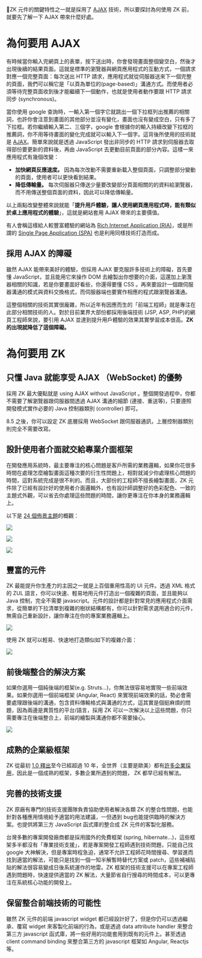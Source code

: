 ZK 元件的關鍵特性之一就是採用了 [AJAX](https://zh.wikipedia.org/wiki/AJAX) 技術，所以要探討為何使用 ZK 前，就要先了解一下 AJAX 帶來什麼好處。

# 為何要用 AJAX
有時候當你輸入完網頁上的表單，按下送出時，你會發現畫面整個變空白，然後才出現後續的結果頁面。這就是標準的瀏覽器與網頁應用程式的互動方式，一個請求對應一個完整頁面：每次送出 HTTP 請求，應用程式就從伺服器送來下一個完整的頁面，我們可以稱它是「以頁為單位的(page-based)」溝通方式。而使用者必須等待完整頁面收到後才能繼續下一個動作，也就是使用者動作要跟 HTTP 請求同步 (synchronous)。

當你使用 google 查詢時，一輸入第一個字它就跳出一個下拉框列出推薦的相關詞，也許你會注意到畫面的其他部分並沒有變化，畫面也沒有變成空白，只有多了下拉框。若你繼續輸入第二、三個字，google 會根據你的輸入持續改變下拉框的推薦詞，你不用等待畫面的變化完成就可以輸入下一個字。這背後所使用的技術就是 [AJAX](https://zh.wikipedia.org/wiki/AJAX)。簡單來說就是透過 JavaScript 發出非同步的 HTTP 請求到伺服器去取得部份要更新的資料後，再由 JavaScript 去更動目前頁面的部分內容。這樣一來應用程式有幾個改變：
* **加快網頁反應速度。**
因為每次改動不需要重新載入整個頁面，只調整部分變動的頁面，使用者可以更快看到結果。
* **降低傳輸量。**
每次伺服器只傳送少量要改變部分頁面相關的的資料給瀏覽器，而不用傳送整個頁面的資料，因此可以降低傳輸量。

以上兩點改變整體來說就能「**提升用戶體驗，讓人使用網頁應用程式時，能有類似於桌上應用程式的體驗**」，這就是網站套用 AJAX 帶來的主要價值。

有人會稱這樣給人較豐富體驗的網站為 [Rich Internet Application (RIA)](https://en.wikipedia.org/wiki/Rich_Internet_application)，或是所謂的 [Single Page Application (SPA)](https://en.wikipedia.org/wiki/Single-page_application) 也是利用同樣技術打造而成。


## 採用 AJAX 的障礙
雖然 AJAX 能帶來美好的體驗，但採用 AJAX 要克服許多技術上的障礙，首先要懂 JavaScript，並且能用它來操作 DOM 去繪製出你想要的介面，這還加上瀏灠器相關的知識，若是你要畫面好看些，你還得要懂 CSS 。再來要設計一個跟伺服器溝通的模式與資料交換格式，而伺服器端也要實作相應的程式跟瀏覽器溝通。

這整個相關的技術其實很龐雜，所以近年有因應而生的「前端工程師」就是專注在此部分相關技術的人。對於目前業界大部份都採用後端技術 (JSP, ASP, PHP)的網頁工程師來說，要引用 AJAX 並達到提升用戶體驗的效果其實學習成本很高。**ZK 的出現就降低了這個障礙。**


# 為何要用 ZK
## 只懂 Java 就能享受 AJAX （WebSocket) 的優勢
採用 ZK 最大優點就是 using AJAX without JavaScript 。整個開發過程中，你都不需要了解瀏覽器跟伺服器間透過 AJAX 溝通的細節 (連接、重送等)，只要遵照開發模式實作必要的 Java 控制器類別 (controller) 即可。

8.5 之後，你可以設定 ZK 底層採用 WebSocket 跟伺服器通訊，上層控制器類別則完全不需要改寫。

## 設計使用者介面就交給專業介面框架
在開發應用系統時，最主要專注的核心問題是客戶所需的業務邏輯，如果你花很多時間在處理怎麼繪製畫面這種次要的衍生性問題上，相對就減少你處理核心問題的時間，這對系統完成是很不利的。而且，大部份的工程師不擅長繪製畫面，ZK 元件除了已經有設計好的使用者介面邏輯外，也有設計師調整好的色彩配色、一致的主題式外觀，可以省去你處理這些問題的時間，讓你更專注在你本身的業務邏輯上。

以下是 [24 個佈景主題](https://www.zkoss.org/zk85themedemo/)的概觀：

![]({{site.baseurl}}/assets/ZK85_Theme_Lite.png)

![]({{site.baseurl}}/assets/ZK85_Theme_Dark.png)

![]({{site.baseurl}}/assets/ZK85_Theme_Mix.png)


## 豐富的元件
ZK 最能提升你生產力的主因之一就是上百個重用性高的 UI 元件。透過 XML 格式的 ZUL 語言，你可以快速、輕易地用元件打造出一個複雜的頁面，並且能夠以 Java 控制，完全不需要 javascript。元件的設計都是針對常見的應用程式介面需求，從簡單的下拉清單到複雜的樹狀結構都有，你可以針對需求選用適合的元件，無需自己重新設計，讓你專注在你的專案業務邏輯上。

![]({{site.baseurl}}/assets/iceblue.png)

使用 ZK 就可以輕易、快速地打造類似如下的複雜介面：

![]({{site.baseurl}}/assets/complicatedUI.png)


## 前後端整合的解決方案
如果你選用一個純後端的框架(e.g. Struts...)，你無法很容易地實現一些前端效果。如果你選用一個前端框架 (Angular, React) 來實現前端效果的話，勢必會需要處理跟後端的溝通，包含資料傳輸格式與溝通的方式，這其實是個挺麻煩的問題，因為兩邊是異質性的平台/語言，採用 ZK 可以一次解決以上這些問題，你只需要專注在後端整合上，前端的繪製與溝通你都不需要操心。

![]({{site.baseurl}}/assets/client-server.png)


## 成熟的企業級框架
ZK 從最初 [1.0 釋出](https://www.zkoss.org/support/about)至今已經超過 10 年，全世界（主要是歐美）都有[許多企業採用](https://www.zkoss.org/whyzk/WhosUsing)，因此是一個成熟的框架，多數企業所遇到的問題， ZK 都早已經有解法。


## 完善的技術支援
ZK 原廠有專門的技術支援團隊負責協助使用者解決各類 ZK 的整合性問題，也能針對各種應用情境給予適當的用法建議，一但遇到 bug也能提供臨時的解決方案。也提供將第三方 JavaScript 函式庫的整合成 ZK 元件的客製化服務。

台灣多數的專案開發廠商都是採用國外的免費框架 (spring, hibernate...)，這些框架多半都沒有「專業技術支援」，若是專案開發工程師遇到技術問題，只能自己找 google 大神解決，但是專案時程急迫，通常不允許工程師花時間搜尋、學習進而找到適當的解法，可能只是找到一個一知半解暫時替代方案或 patch，這些補補貼貼的解法很容易變成日後系統運作的地雷。ZK 框架的技術支援可以在專案工程師遇到問題時，快速提供適當的 ZK 解法，大量節省自行搜尋的時間成本，可以更專注在系統核心功能的開發上。


## 保留整合前端技術的可能性
雖然 ZK 元件的前端 javascript widget 都已經設計好了，但是你仍可以透過繼承、覆寫 widget 來客製化前端的行為，或是透過 data attribute handler 來整合第三方 javascript 函式庫，將一些好用的功能套用到既有的元件上。甚至透過 client command binding 來整合第三方的 javascript 框架如 Angular, Reactjs 等。
